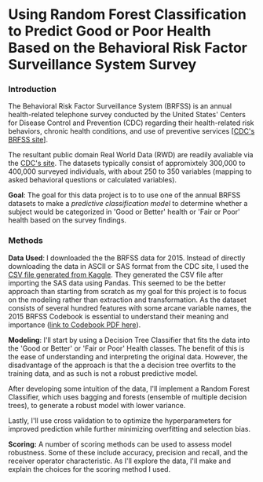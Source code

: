 # Using Random Forest Classification to Predict Good or Poor Health Based on the Behavioral Risk Factor Surveillance System Survey

### Introduction

The Behavioral Risk Factor Surveillance System (BRFSS) is an annual health-related telephone survey conducted by the United States' Centers for Disease Control and Prevention (CDC) regarding their health-related risk behaviors, chronic health conditions, and use of preventive services [[CDC's BRFSS site](https://www.cdc.gov/brfss/index.html)].

The resultant public domain Real World Data (RWD) are readily avaliable via the [CDC's site](https://www.cdc.gov/brfss/data_documentation/index.htm). The datasets typically consist of appromixtely 300,000 to 400,000 surveyed individuals, with about 250 to 350 variables (mapping to asked behavioral questions or calculated variables).

**Goal**: The goal for this data project is to to use one of the annual BRFSS datasets to make a *predictive classification model* to determine whether a subject would be categorized in 'Good or Better' health or 'Fair or Poor' health based on the survey findings.

### Methods

**Data Used**: I downloaded the the BRFSS data for 2015. Instead of directly downloading the data in ASCII or SAS format from the CDC site, I used the [CSV file generated from Kaggle](https://www.kaggle.com/cdc/behavioral-risk-factor-surveillance-system). They generated the CSV file after importing the SAS data using Pandas. This seemed to be the better approach than starting from scratch as my goal for this project is to focus on the modeling rather than extraction and transformation. As the dataset consists of several hundred features with some arcane variable names, the 2015 BRFSS Codebook is essential to understand their meaning and importance ([link to Codebook PDF here](https://www.cdc.gov/brfss/annual_data/2015/pdf/codebook15_llcp.pdf)).

**Modeling**: I'll start by using a Decision Tree Classifier that fits the data into the 'Good or Better' or 'Fair or Poor' Health classes. The benefit of this is the ease of understanding and interpreting the original data. However, the disadvantage of the approach is that the a decision tree overfits to the training data, and as such is not a robust predictive model.

After developing some intuition of the data, I'll implement a Random Forest Classifier, which uses bagging and forests (ensemble of multiple decision trees), to generate a robust model with lower variance.

Lastly, I'll use cross validation to to optimize the hyperparameters for improved prediction while further minimizing overfitting and selection bias.

**Scoring:** A number of scoring methods can be used to assess model robustness. Some of these include accuracy, precision and recall, and the receiver operator characteristic. As I'll explore the data, I'll make and explain the choices for the scoring method I used.

